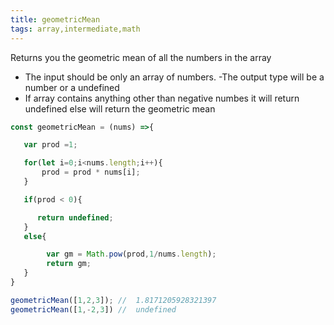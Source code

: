 ```yaml
---
title: geometricMean
tags: array,intermediate,math
---
```


Returns you the geometric mean of all the numbers in the array 

- The input should be only an array of numbers.
-The output type will be a number or a undefined
- If array contains anything other than negative numbes it will return undefined else will return the geometric mean

```js
const geometricMean = (nums) =>{

   var prod =1;

   for(let i=0;i<nums.length;i++){
       prod = prod * nums[i];
   }

   if(prod < 0){

      return undefined;
   }
   else{

        var gm = Math.pow(prod,1/nums.length);
        return gm;    
   }
}

```

```js
geometricMean([1,2,3]); //  1.8171205928321397
geometricMean([1,-2,3]) //  undefined
```
